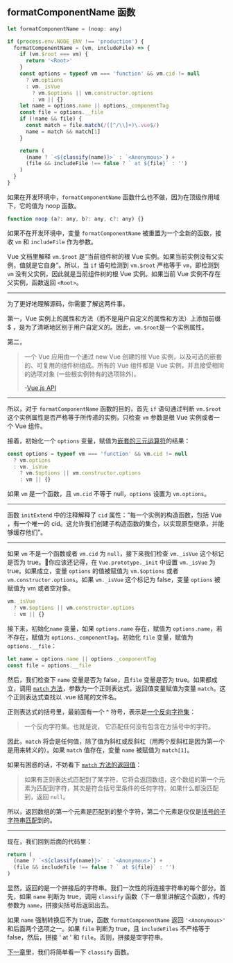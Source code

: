 ## formatComponentName 函数

```javascript
let formatComponentName = (noop: any)

if (process.env.NODE_ENV !== 'production') {
  formatComponentName = (vm, includeFile) => {
    if (vm.$root === vm) {
      return '<Root>'
    }
    const options = typeof vm === 'function' && vm.cid != null
      ? vm.options
      : vm._isVue
        ? vm.$options || vm.constructor.options
        : vm || {}
    let name = options.name || options._componentTag
    const file = options.__file
    if (!name && file) {
      const match = file.match(/([^/\\]+)\.vue$/)
      name = match && match[1]
    }

    return (
      (name ? `<${classify(name)}>` : `<Anonymous>`) +
      (file && includeFile !== false ? ` at ${file}` : '')
    )
  }
}
```

如果在开发环境中，`formatComponentName` 函数什么也不做，因为在顶级作用域下，它的值为 noop 函数。

```javascript
function noop (a?: any, b?: any, c?: any) {}
```

如果不在开发环境中，变量 `formatComponentName` 被重置为一个全新的函数，接收 `vm` 和 `includeFile` 作为参数。

Vue 文档里解释 `vm.$root` 是“当前组件树的根 Vue 实例。如果当前实例没有父实例，值就是它自身”。所以，当 `if` 语句检测到 `vm.$root` 严格等于 `vm`，即检测到 `vm` 没有父实例，因此就是当前组件树的根 Vue 实例。如果当前 Vue 实例不存在父实例，函数返回 `<Root>`。

---

为了更好地理解源码，你需要了解这两件事。

第一，Vue 实例上的属性和方法（而不是用户自定义的属性和方法）上添加前缀 $ ，是为了清晰地区别于用户自定义的。因此，`vm.$root`是一个实例属性。

第二，
> 一个 Vue 应用由一个通过 new Vue 创建的根 Vue 实例，以及可选的嵌套的、可复用的组件树组成。所有的 Vue 组件都是 Vue 实例，并且接受相同的选项对象 (一些根实例特有的选项除外)。
>
>-[Vue.js API](https://cn.vuejs.org/v2/guide/instance.html)

---

所以，对于 `formatComponentName` 函数的目的，首先 `if` 语句通过判断 `vm.$root` 这个实例属性是否严格等于所传递的实例，只检查 `vm` 参数是根 Vue 实例或者一个 Vue 组件。

接着，初始化一个 `options` 变量，赋值为[嵌套的三元运算符](https://developer.mozilla.org/zh-CN/docs/Web/JavaScript/Reference/Operators/Conditional_Operator)的结果：

```javascript
const options = typeof vm === 'function' && vm.cid != null
  ? vm.options
  : vm._isVue
    ? vm.$options || vm.constructor.options
    : vm || {}
```

如果 `vm` 是一个函数，且 `vm.cid` 不等于 null，`options` 设置为 `vm.options`。

---

函数 `initExtend` 中的注释解释了 `cid` 属性：“每一个实例的构造函数，包括 Vue ，有一个唯一的 cid。这允许我们创建子构造函数的集合，以实现原型继承，并能够缓存他们”。

---

如果 `vm` 不是一个函数或者 `vm.cid` 为 `null`，接下来我们检查 `vm._isVue` 这个标记是否为 true。你应该还记得，在 `Vue.prototype._init` 中设置 `vm._isVue` 为 true。如果成立，变量 `options` 的值被赋值为 `vm.$options` 或者 `vm.constructor.options`。如果 `vm._isVue` 这个标记为 false，变量 `options` 被赋值为 vm 或者空对象。

```javascript
vm._isVue
  ? vm.$options || vm.constructor.options
  : vm || {}
```

接下来，初始化`name` 变量，如果 `options.name` 存在，赋值为 `options.name`，若不存在，赋值为 `options._componentTag`。初始化 `file` 变量，赋值为 `options.__file`：

```javascript
let name = options.name || options._componentTag
const file = options.__file
```

然后，我们检查下 `name` 变量是否为 false，且`file` 变量是否为 true。如果都成立，调用 [`match` 方法](https://developer.mozilla.org/zh-CN/docs/Web/JavaScript/Reference/Global_Objects/String/match)，参数为一个正则表达式，返回值变量赋值为变量 `match`。这个正则表达式查找以 .vue 结尾的文件名。

正则表达式的括号里，最前面有一个 ^ 符号，表示是[一个反向字符集](https://developer.mozilla.org/zh-CN/docs/Web/JavaScript/Guide/Regular_Expressions#special-negated-character-set)：

> 一个反向字符集。也就是说， 它匹配任何没有包含在方括号中的字符。

因此，`match` 将会是任何值，除了值为斜杠或反斜杠（用两个反斜杠是因为第一个是用来转义的）。如果 `match` 值存在，变量 `name` 被赋值为 `match[1]`。

如果有困惑的话，不妨看下 [`match` 方法的返回值](https://developer.mozilla.org/zh-CN/docs/Web/JavaScript/Reference/Global_Objects/String/match)：

> 如果有正则表达式匹配到了某字符，它将会返回数组，这个数组的第一个元素为匹配到字符，其次是符合括号里条件的任何字符。如果什么都没匹配到，返回 `null`。

所以，返回数组的第一个元素是匹配到的整个字符，第二个元素是仅仅是[括号的子字符串匹配](https://developer.mozilla.org/zh-CN/docs/Web/JavaScript/Guide/Regular_Expressions#%E4%BD%BF%E7%94%A8%E6%8B%AC%E5%8F%B7%E7%9A%84%E5%AD%90%E5%AD%97%E7%AC%A6%E4%B8%B2%E5%8C%B9%E9%85%8D_2)到的。

---

现在，我们回到后面的代码里：

```javascript
return (
  (name ? `<${classify(name)}>` : `<Anonymous>`) +
  (file && includeFile !== false ? ` at ${file}` : '')
)
```

显然，返回的是一个拼接后的字符串。我们一次性的将连接字符串的每个部分。首先，如果 `name` 判断为 true，调用 `classify` 函数（下一章里讲解这个函数），传的参数为 `name`，拼接尖括号后返回出去。

如果 `name` 强制转换后不为 true，函数 `formatComponentName` 返回 `'<Anonymous>'` 和后面两个选项之一。如果 `file` 判断为 true，且 `includeFiles` 不严格等于 false，然后，拼接 ' at ' 和 `file`。否则，拼接是空字符串。


[下一章](https://github.com/ohhoney1/Vue.js-Source-Code-line-by-line/blob/master/docs/17-the-classify-function.md)里，我们将简单看一下 `classify` 函数。
